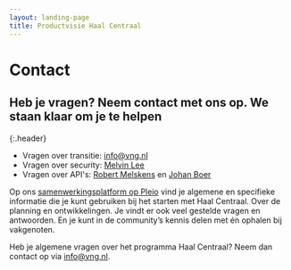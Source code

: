 ```yaml
---
layout: landing-page
title: Productvisie Haal Centraal
---
```


# Contact
## Heb je vragen? Neem contact met ons op. We staan klaar om je te helpen 
{:.header}

* Vragen over transitie: [info@vng.nl](mailto:info@vng.nl)
* Vragen over security: [Melvin Lee](mailto:melvin.lee@iswish.nl)
* Vragen over API's: [Robert Melskens](mailto:robert.melskens@vng.nl) en [Johan Boer](mailto:johan.boer@vng.nl)

Op ons [samenwerkingsplatform op Pleio](https://haalcentraal.pleio.nl/) vind je algemene en specifieke informatie die je kunt gebruiken bij het starten met Haal Centraal. Over de planning en ontwikkelingen. Je vindt er ook veel gestelde vragen en antwoorden. En je kunt in de community’s kennis delen met én ophalen bij vakgenoten. 

Heb je algemene vragen over het programma Haal Centraal? Neem dan contact op via [info@vng.nl](mailto:info@vng.nl).
